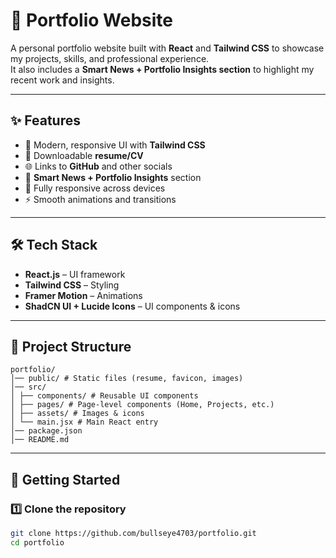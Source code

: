 # 🚀 Portfolio Website

A personal portfolio website built with **React** and **Tailwind CSS** to showcase my projects, skills, and professional experience.  
It also includes a **Smart News + Portfolio Insights section** to highlight my recent work and insights.

---

## ✨ Features
- 🎨 Modern, responsive UI with **Tailwind CSS**
- 📄 Downloadable **resume/CV**
- 🌐 Links to **GitHub** and other socials
- 📰 **Smart News + Portfolio Insights** section
- 📱 Fully responsive across devices
- ⚡ Smooth animations and transitions

---

## 🛠️ Tech Stack
- **React.js** – UI framework
- **Tailwind CSS** – Styling
- **Framer Motion** – Animations
- **ShadCN UI + Lucide Icons** – UI components & icons

---

## 📂 Project Structure
    portfolio/
    │── public/ # Static files (resume, favicon, images)
    │── src/
    │ ├── components/ # Reusable UI components
    │ ├── pages/ # Page-level components (Home, Projects, etc.)
    │ ├── assets/ # Images & icons
    │ └── main.jsx # Main React entry
    │── package.json
    │── README.md


---

## 🚀 Getting Started

### 1️⃣ Clone the repository
```bash
git clone https://github.com/bullseye4703/portfolio.git
cd portfolio
